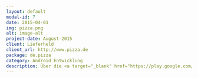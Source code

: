 ```yaml
---
layout: default
modal-id: 7
date: 2015-04-01
img: pizza.png
alt: image-alt
project-date: August 2015
client: Lieferheld
client_url: http://www.pizza.de
package: de.pizza
category: Android Entwicklung
description: Über die <a target="_blank" href="https://play.google.com/store/apps/details?id=com.motoboxx">Pizza.de</a> App können benutzer Essen bei Lieferservicen bestellen. Der Benutzer kann im Menü der Restaurants die verschiedenen Gerichte durchstöbern. Hat er das wunsch Gericht gefunden, kann er direkt über Onlinezahlung, wie PayPal oder Sofortüberweisung, die Bestellung bezahlen und abschließen oder er bezahlt ganz einfach beim erhalt des Essens in Bar.   
---
```

